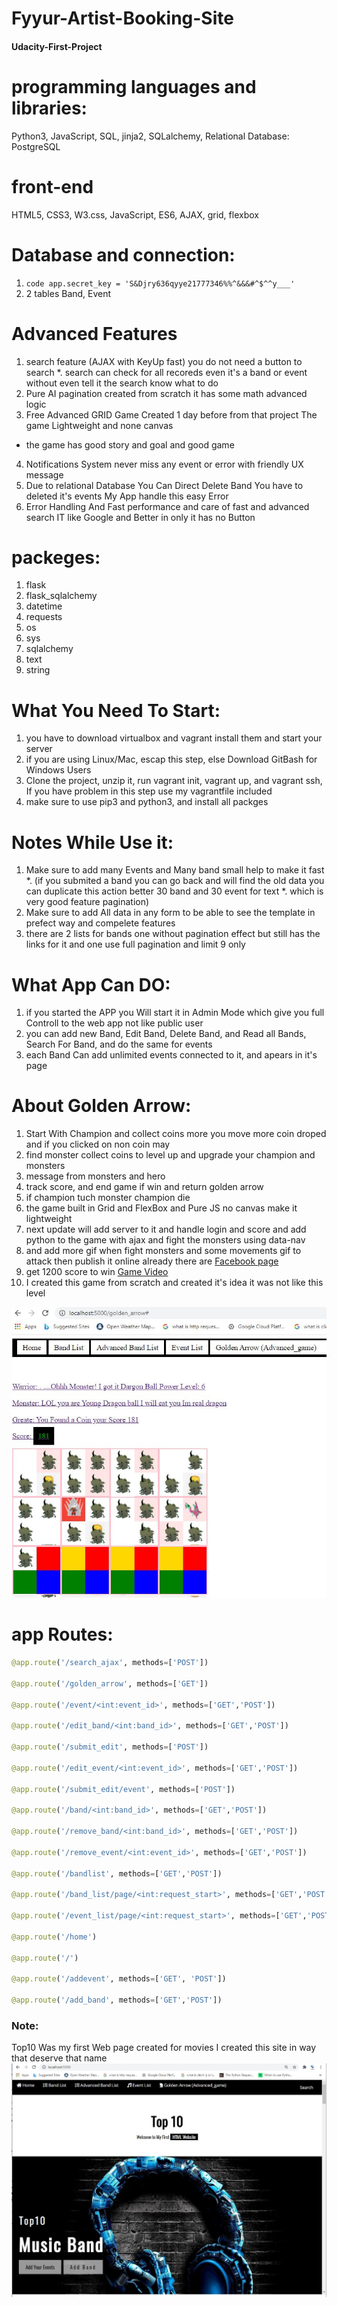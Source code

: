 # Fyyur-Artist-Booking-Site

#### Udacity-First-Project

# programming languages and libraries:
Python3, JavaScript, SQL, jinja2, SQLalchemy,  Relational Database: PostgreSQL

# front-end
HTML5, CSS3, W3.css, JavaScript, ES6, AJAX, grid, flexbox

# Database and connection:
1. ```code app.secret_key = 'S&Djry636qyye21777346%%^&&&#^$^^y___' ```
2. 2 tables Band, Event


# Advanced Features
1. search feature (AJAX with KeyUp fast) you do not need a button to search
*. search can check for all recoreds even it's a band or event without even tell it  the search know what to do
2. Pure AI pagination created from scratch it has some math advanced logic
3. Free Advanced GRID Game Created 1 day before from that project The game Lightweight and none canvas 
* the game has good story and goal and good game
4. Notifications System never miss any event or error with friendly UX message
5. Due to relational Database You Can Direct Delete Band You have to deleted it's events My App handle this easy Error
6. Error Handling And Fast performance and care of fast and advanced search IT like Google and Better in only it has no Button

# packeges:
1. flask
3. flask_sqlalchemy
4. datetime
5. requests
6. os
7. sys
8. sqlalchemy
9. text
10. string



# What You Need To Start:
1. you have to download virtualbox and vagrant install them and start your server
2. if you are using Linux/Mac, escap this step, else Download GitBash for Windows Users
3. Clone the project, unzip it, run vagrant init, vagrant up, and vagrant ssh, If you have problem in this step use my vagrantfile included
4. make sure to use pip3 and python3, and install all packges 

# Notes While Use it:
1. Make sure to add many Events and Many band small help to make it fast 
*. (if you submited a band you can go back and will find the old data you can duplicate this action better 30 band and 30 event for text 
*. which is very good feature pagination)
2. Make sure to add All data in any form to be able to see the template in prefect way and compelete features
3. there are 2 lists for bands one without pagination effect but still has the links for it and one use full pagination and limit 9 only


# What App Can DO:
1. if you started the APP you Will start it in Admin Mode which give you full Controll to the web app not like public user
2. you can add new Band, Edit Band, Delete Band, and Read all Bands, Search For Band, and do the same for events
3. each Band Can add unlimited events connected to it, and apears in it's page

# About Golden Arrow:
1. Start With Champion and collect coins more you move more coin droped and if you clicked on non coin may
2. find monster collect coins to level up and upgrade your champion and monsters
3. message from monsters and hero
4. track score, and end game if win and return golden arrow
5. if champion tuch monster champion die
6. the game built in Grid and FlexBox and Pure JS no canvas make it lightweight
7. next update will add server to it and handle login and score and add python to the game with ajax and fight the monsters using data-nav
8. and add more gif when fight monsters and some movements gif to attack then publish it online already there are <a href="https://www.facebook.com/Golden-Arrow-104811848200055">Facebook page</a>
9. get 1200 score to win <a href="https://youtu.be/0qMXFWyaWHo">Game Video</a> 
10. I created this game from scratch and created it's idea it was not like this level 

<img src="/static/golden_arrow.JPG">

# app Routes:
```python
@app.route('/search_ajax', methods=['POST'])

@app.route('/golden_arrow', methods=['GET'])

@app.route('/event/<int:event_id>', methods=['GET','POST'])

@app.route('/edit_band/<int:band_id>', methods=['GET','POST'])

@app.route('/submit_edit', methods=['POST'])

@app.route('/edit_event/<int:event_id>', methods=['GET','POST'])

@app.route('/submit_edit/event', methods=['POST'])

@app.route('/band/<int:band_id>', methods=['GET','POST'])

@app.route('/remove_band/<int:band_id>', methods=['GET','POST'])

@app.route('/remove_event/<int:event_id>', methods=['GET','POST'])

@app.route('/bandlist', methods=['GET','POST'])

@app.route('/band_list/page/<int:request_start>', methods=['GET','POST'])

@app.route('/event_list/page/<int:request_start>', methods=['GET','POST'])

@app.route('/home')

@app.route('/')

@app.route('/addevent', methods=['GET', 'POST'])

@app.route('/add_band', methods=['GET','POST'])

```

### Note:
Top10 Was my first Web page created for movies I created this site in way that deserve that name
<img src="/static/app.JPG">
